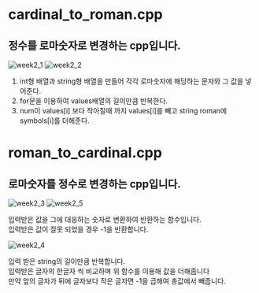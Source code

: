 # cardinal_to_roman.cpp
## 정수를 로마숫자로 변경하는 cpp입니다.

![week2_1](https://user-images.githubusercontent.com/53209052/225307905-56e7befa-645d-4d1d-9877-784e3e467053.png)
![week2_2](https://user-images.githubusercontent.com/53209052/225308659-3ca7042e-6b2e-4878-b287-f0b574c42519.png)

1. int형 배열과 string형 배열을 만들어 각각 로마숫자에 해당하는 문자와 그 값을 넣어준다.
2. for문을 이용하여 values배열의 길이만큼 반복한다.
3. num이 values[i] 보다 작아질때 까지 values[i]를 빼고 string roman에 symbols[i]를 더해준다.

# roman_to_cardinal.cpp
## 로마숫자를 정수로 변경하는 cpp입니다.
![week2_3](https://user-images.githubusercontent.com/53209052/225312129-4d5fc784-d423-4d1c-b4d9-7af652f83350.png)
![week2_5](https://user-images.githubusercontent.com/53209052/225312145-785e32fd-0fae-4800-9f3f-7955ee1adb6d.png)

입력받은 값을 그에 대응하는 숫자로 변환하여 반환하는 함수입니다.   
입력받은 값이 잘못 되었을 경우 -1을 반환합니다.

![week2_4](https://user-images.githubusercontent.com/53209052/225312136-9e3f3dca-725d-4123-b5bb-e0ccdaed6425.png)

입력 받은 string의 길이만큼 반복합니다.   
입력받은 글자의 한글자 씩 비교하며 위 함수를 이용해 값을 더해줍니다   
만약 앞의 글자가 뒤에 글자보다 작은 글자면 -1을 곱해여 총값에서 빼줍니다.   